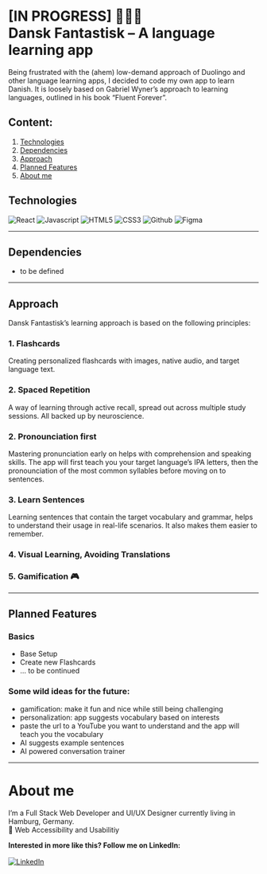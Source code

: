 <h1>[IN PROGRESS] 👷🇩🇰<br />
Dansk Fantastisk – A language learning app</h1>

Being frustrated with the (ahem) low-demand approach of Duolingo and other language learning apps, I decided to code my own app to learn Danish. It is loosely based on Gabriel Wyner’s approach to learning languages, outlined in his book “Fluent Forever”.

## Content:

1. [Technologies](#Technologies)
2. [Dependencies](#Dependencies)
3. [Approach](#Approach)
4. [Planned Features](#Planned_Features)
5. [About me](#About_me)

## Technologies

<img alt="React" src="https://img.shields.io/badge/-ReactJS-grey?&style=for-the-badge&logo=react&logoColor=61DAFB" /> <img alt="Javascript" src="https://img.shields.io/badge/-javascript-F7DF1E?&style=for-the-badge&logo=javascript&logoColor=black" /> <img alt="HTML5" src="https://img.shields.io/badge/HTML5-E34F26?style=for-the-badge&logo=html5&logoColor=white" /> <img alt="CSS3" src="https://img.shields.io/badge/-css3-1572B6?&style=for-the-badge&logo=css3&logoColor=white" /> <img alt="Github" src="https://img.shields.io/badge/github-%23121011.svg?style=for-the-badge&logo=github&logoColor=white" /> <img alt="Figma" src="https://img.shields.io/badge/figma-%23F24E1E.svg?style=for-the-badge&logo=figma&logoColor=white" />

---

## Dependencies

- to be defined

---

## Approach

Dansk Fantastisk’s learning approach is based on the following principles:

### 1. Flashcards

Creating personalized flashcards with images, native audio, and target language text.

### 2. Spaced Repetition

A way of learning through active recall, spread out across multiple study sessions. All backed up by neuroscience.

### 2. Pronounciation first

Mastering pronunciation early on helps with comprehension and speaking skills. The app will first teach you your target language’s IPA letters, then the pronounciation of the most common syllables before moving on to sentences.

### 3. Learn Sentences

Learning sentences that contain the target vocabulary and grammar, helps to understand their usage in real-life scenarios. It also makes them easier to remember.

### 4. Visual Learning, Avoiding Translations

### 5. Gamification 🎮

---

## Planned Features

### Basics

- Base Setup
- Create new Flashcards
- … to be continued

### Some wild ideas for the future:

- gamification: make it fun and nice while still being challenging
- personalization: app suggests vocabulary based on interests
- paste the url to a YouTube you want to understand and the app will teach you the vocabulary
- AI suggests example sentences
- AI powered conversation trainer

---

# About me

I’m a Full Stack Web Developer and UI/UX Designer currently living in Hamburg, Germany.  
🧡 Web Accessibility and Usabilitiy

**Interested in more like this? Follow me on LinkedIn:**  
<a href="https://linkedin.com/in/fraulueneburg">
<img alt="LinkedIn" style="display: block; margin-top: 1rem;" src="https://img.shields.io/badge/-linkedin-1572B6?&style=for-the-badge&logo=css3&logoColor=white" />
</a>
